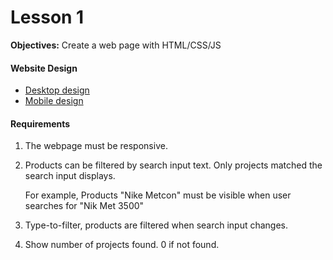 # Lesson 1
__Objectives:__ Create a web page with HTML/CSS/JS
#### Website Design
- [Desktop design](https://raw.githubusercontent.com/thecodetime/website-development/lesson1/lesson-1/design/shoes_page.png)
- [Mobile design](https://raw.githubusercontent.com/thecodetime/website-development/lesson1/lesson-1/design/shoes_mobile.png)

#### Requirements
1. The webpage must be responsive.
2. Products can be filtered by search input text. Only projects matched the
   search input displays.

   For example,
   Products "Nike Metcon" must be visible when user searches for "Nik Met 3500"
3. Type-to-filter, products are filtered when search input changes.
4. Show number of projects found. 0 if not found.
